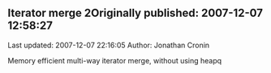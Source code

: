 ## Iterator merge 2Originally published: 2007-12-07 12:58:27 
Last updated: 2007-12-07 22:16:05 
Author: Jonathan Cronin 
 
Memory efficient multi-way iterator merge, without using heapq